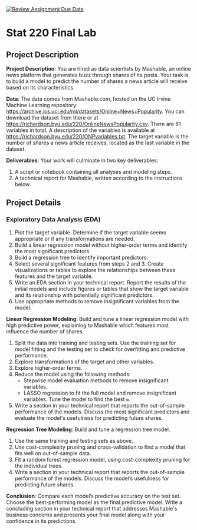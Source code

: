 [![Review Assignment Due Date](https://classroom.github.com/assets/deadline-readme-button-22041afd0340ce965d47ae6ef1cefeee28c7c493a6346c4f15d667ab976d596c.svg)](https://classroom.github.com/a/21RyuT3T)

# Stat 220 Final Lab

## Project Description

**Project Description**: You are hired as data scientists by Mashable,
an online news platform that generates buzz through shares of its posts.
Your task is to build a model to predict the number of shares a news article will receive based on its characteristics.

**Data**: The data comes from Mashable.com,
hosted on the UC Irvine Machine Learning repository: https://archive.ics.uci.edu/ml/datasets/Online+News+Popularity.
You can download the dataset from there or at https://richardson.byu.edu/220/OnlineNewsPopularity.csv.
There are 61 variables in total.
A description of the variables is available at https://richardson.byu.edu/220/ONPvariables.txt.
The target variable is the number of shares a news article receives, located as the last variable in the dataset.

**Deliverables**: Your work will culminate in two key deliverables:

1. A script or notebook containing all analyses and modeling steps.
2. A technical report for Mashable, written according to the instructions below.

## Project Details

### Exploratory Data Analysis (EDA)

1. Plot the target variable. Determine if the target variable seems appropriate or if any transformations are needed.
2. Build a linear regression model without higher-order terms and identify the most significant predictors.
3. Build a regression tree to identify important predictors.
4. Select several significant features from steps 2 and 3.
   Create visualizations or tables to explore the relationships between these features and the target variable.
5. Write an EDA section in your technical report.
   Report the results of the initial models and include figures or tables
   that show the target variable and its relationship with potentially significant predictors.
6. Use appropriate methods to remove insignificant variables from the model.

**Linear Regression Modeling**: Build and tune a linear regression model with high predictive power,
explaining to Mashable which features most influence the number of shares.

1. Split the data into training and testing sets.
   Use the training set for model fitting and the testing set to check for overfitting and predictive performance.
2. Explore transformations of the target and other variables.
3. Explore higher-order terms.
4. Reduce the model using the following methods:
    * Stepwise model evaluation methods to remove insignificant variables.
    * LASSO regression to fit the full model and remove insignificant variables. Tune the model to find the best `α`.
5. Write a section in your technical report that reports the out-of-sample performance of the models.
   Discuss the most significant predictors and evaluate the model's usefulness for predicting future shares.

**Regression Tree Modeling**: Build and tune a regression tree model.

1. Use the same training and testing sets as above.
2. Use cost-complexity pruning and cross-validation to find a model that fits well on out-of-sample data.
3. Fit a random forest regression model, using cost-complexity pruning for the individual trees.
4. Write a section in your technical report that reports the out-of-sample performance of the models.
   Discuss the model’s usefulness for predicting future shares.

**Conclusion**: Compare each model’s predictive accuracy on the test set.
Choose the best-performing model as the final predictive model.
Write a concluding section in your technical report that addresses Mashable's business concerns
and presents your final model along with your confidence in its predictions.

